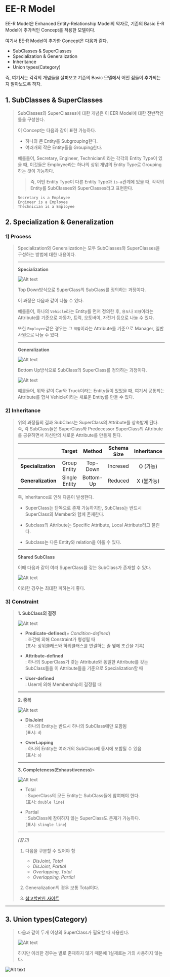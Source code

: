 # EE-R Model
EE-R Model은 Enhanced Entity-Relationship Model의 약자로, 기존의 Basic E-R Model에 추가적인 Concept를 적용한 모델이다.

여기서 EE-R Model이 추가한 Concept은 다음과 같다.

- SubClasses & SuperClasses
- Specialization & Generalization
- Inheritance
- Union types(Category)

즉, 여기서는 각각의 개념들을 살펴보고 기존의 Basic 모델에서 어떤 점들이 추가되는지 알아보도록 하자.

## 1. SubClasses & SuperClasses

> SubClasses와 SuperClasses에 대한 개념은 이 EER Model에 대한 전반적인 틀을 구성한다.
>
> 이 Concept는 다음과 같이 표현 가능하다.
>
> - 하나의 큰 Entity를 Subgrouping한다.
> - 여러개의 작은 Entity들을 Grouping한다.
>
> 예를들어, Secretary, Engineer, Technician이라는 각각의 Entity Type이 있을 때, 이것들은 Employee라는 하나의 상위 개념의 Entity Type로 Grouping하는 것이 가능하다.
>
>> 즉, 어떤 Entity Type이 다른 Entity Type과 `is-a`관계에 있을 때, 각각의 Entity를 SubClasses와 SuperClasses라고 표현한다.
>
> ```
> Secretary is a Employee
> Engineer is a Employee
> Thechnician is a Employee
> ```

## 2. Specialization & Generalization

### 1) Process
> Specialization와 Generalization는 모두 SubClasses와 SuperClasses을 구성하는 방법에 대한 내용이다.
> 
> ---
> **Specialization**
> 
> ![Alt text](/assets/img/post/database/specialization.png)
>
> Top Down방식으로 SuperClass의 SubClass를 정의하는 과정이다.
> 
> 이 과정은 다음과 같이 나눌 수 있다.
> 
> 예를들어, 하나의 `Vehicle`라는 Entity를 먼저 정의한 후, `용도`나 `외형`이라는 Attribute를 기준으로 자동차, 트럭, 오토바이, 자전거 등으로 나눌 수 있다.
>
> 또한 `Employee`같은 경우는 그 `역할`이라는 Attribute를 기준으로 Manager, 일반 사원으로 나눌 수 있다.
>
>
> ---
> **Generalization**
> 
> ![Alt text](/assets/img/post/database/generalization(1).png)
> 
> Bottom Up방식으로 SubClass의 SuperClass를 정의하는 과정이다.
>
> ![Alt text](/assets/img/post/database/generalization(2).png)
> 
> 예를들어, 위와 같이 Car와 Truck이라는 Entity들이 있었을 때, 여기서 공통되는 Attribute를 합쳐 Vehicle이라는 새로운 Entity를 만들 수 있다.
>

### 2) Inheritance

> 위의 과정들의 결과 SubClass는 SuperClass의 Attribute를 상속받게 된다.
> 즉, 각 SubClass들은 SuperClass와 Predecessor SuperClass의 Attribute를 공유하면서 자신만의 새로운 Attribute를 만들게 된다.
> 
> |                    | Target        | Method    | Schema Size | Inheritance |
> |--------------------|:-------------:|:---------:|:-----------:|:-----------:|
> | **Specialization** | Group Entity  | Top-Down  | Incresed    | O (가능)    |
> | **Generalization** | Single Entity | Bottom-Up | Reduced     | X (불가능)  |
>
> 즉, Inheritance로 인해 다음이 발생한다.
> 
> - SuperClass는 단독으로 존재 가능하지만, SubClass는 반드시 SuperClass의 Member와 함께 존재한다.
>
> - Subclass의 Attribute는 Specific Attribute, Local Attribute라고 불린다.
>
> - Subclass는 다른 Entity와 relation을 이룰 수 있다.
>
> ---
> **Shared SubClass**
>
> 이때 다음과 같이 여러 SuperClass를 갖는 SubClass가 존재할 수 있다.
>
> ![Alt text](/assets/img/post/database/shared_subclass.png)
>
> 이러한 경우는 최대한 피하는게 좋다. 


### 3) Constraint

> **1. SubClass의 결정**
>
> ![Alt text](/assets/img/post/database/constraint_type.png)
> 
> - **Predicate-defined**(*= Condition-defined*)<br>
>   : 조건에 의해 Constraint가 형성될 때<br>
>   (표시: 상위클래스와 하위클래스를 연결하는 줄 옆에 조건을 기록)
>
> - **Attribute-defined**<br>
>   : 하나의 SuperClass가 갖는 Attribute와 동일한 Attribute를 갖는 SubClass들을 이 Attribute들을 기준으로 Specialization할 때
>
> - **User-defined**<br>
>   : User에 의해 Membership이 결정될 때
>
> ---
> **2. 중복**
>
> ![Alt text](/assets/img/post/database/disjoint_overlapping.png)
> 
> - **DisJoint**<br>
>   : 하나의 Entity는 반드시 하나의 SubClass에만 포함됨<br>
>   (표시: `d`)
>
> - **OverLapping**<br>
>   : 하나의 Entity는 여러개의 SubClass에 동시에 포함될 수 있음<br>
>   (표시: `o`)
>
> ---
> **3. Completeness(Exhaustiveness)**>
>
> ![Alt text](/assets/img/post/database/completeness_constraint.png)
> 
> - Total<br>
>   : SuperClass의 모든 Entity는 SubClass들에 참여해야 한다.<br>
>   (표시: `double line`)
> 
> - Partial<br>
>   : SubClass에 참여하지 않는 SuperClass도 존재가 가능하다.<br>
>   (표시: `slingle line`)
>
> ---
> *(참고)*
> 1. 다음을 구분할 수 있어야 함
>       - *DisJoint, Total*
>       - *DisJoint, Partial*
>       - *Overlapping, Total*
>       - *Overlapping, Partial*
>
> 2. Generalization의 경우 보통 Total이다.
>
> 3. [참고할만한 사이트](https://www.geeksforgeeks.org/constraints-on-generalization/)

---
## 3. Union types(Category)

> 다음과 같이 두개 이상의 SuperClass가 필요할 때 사용한다.
> 
> ![Alt text](/assets/img/post/database/uniontype.png)
> 
> 하지만 이러한 경우는 별로 존재하지 않기 때문에 1실제로는 거의 사용하지 않는다.
>


![Alt text](/assets/img/post/database/eerdiagram.png)

